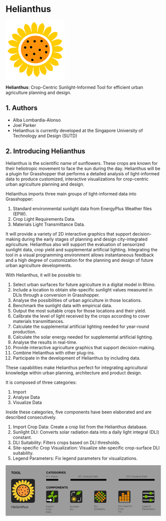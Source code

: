 Helianthus
==========

![Helianthus](./ReadmeResources/helianthus-icon-192.png)

**Helianthus**: Crop-Centric Sunlight-Informed Tool for efficient urban agriculture planning and design.

1\. Authors
-----------

- Alba Lombardia-Alonso
- Joel Parker
- Helianthus is currently developed at the Singapore University of Technology and Design (SUTD)

2\. Introducing Helianthus
-----------

Helianthus is the scientific name of sunflowers. These crops are known for their heliotropic movement to face the sun during the day. Helianthus will be a plugin for Grasshopper that performs a detailed analysis of light-informed data to produce customized, interactive visualizations for crop-centric urban agriculture planning and design. 

Helianthus imports three main groups of light-informed data into Grasshopper: 
1. Standard environmental sunlight data from EnergyPlus Weather files (EPW).
2. Crop Light Requirements Data.
3. Materials Light Transmittance Data.

It will provide a variety of 2D interactive graphics that support decision-making during the early stages of planning and design city-integrated agriculture. Helianthus also will support the evaluation of sensorized sunlight data, crop yield and supplemental artificial lighting. Integrating the tool in a visual programming environment allows instantaneous feedback and a high degree of customization for the planning and design of future urban agriculture developments.

With Helianthus, it will be possible to:
1. Select urban surfaces for future agriculture in a digital model in Rhino.
2. Include a location to obtain site-specific sunlight values measured in DLIs through a conversion in Grasshopper.
3. Analyse the possibilities of urban agriculture in those locations.
4. Benchmark the sunlight data with empirical data.
5. Output the most suitable crops for those locations and their yield.
6. Calibrate the level of light received by the crops according to cover materials transmittances.
7. Calculate the supplemental artificial lighting needed for year-round production.
8. Calculate the solar energy needed for supplemental artificial lighting.
9. Analyse the results in real-time.
10. Provide interactive agriculture graphics that support decision-making.
11. Combine Helianthus with other plug-ins.
12. Participate in the development of Helianthus by including data. 

These capabilities make Helianthus perfect for integrating agricultural knowledge within urban planning, architecture and product design.

It is composed of three categories:
1. Import
2. Analyse Data
3. Visualize Data

Inside these categories, five components have been elaborated and are described consecutively.
1. Import Crop Data: Create a crop list from the Helianthus database.
2. Sunlight DLI: Converts solar radiation data into a daily light integral (DLI) constant.
3. DLI Suitability: Filters crops based on DLI thresholds.
4. Site-specific Crop Visualization: Visualize site-specific crop-surface DLI suitability.
5. Legend Parameters: Fix legend parameters for visualizations.

![Helianthus](./ReadmeResources/componentsList-01.png)
